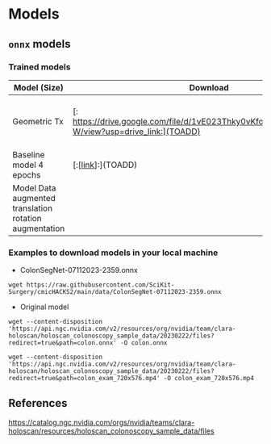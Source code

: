 # Models

## `onnx` models

### Trained models

| Model (Size)  | Download | Notebook |
| -- |-- | -- |
| Geometric Tx | [: https://drive.google.com/file/d/1vE023Thky0vKfoYD7wZecrglHEgp3z-W/view?usp=drive_link:](TOADD) | [![Open In Colab] (https://colab.research.google.com/assets/colab-badge.svg)] (https://colab.research.google.com/drive/1s-eKu6QjaV54jva_ylG1VxwCj1B8nwJ3) |
| Baseline model 4 epochs | [:[[link](https://drive.google.com/file/d/1SWPzOeqKyKqBM9FVfj0qCPn8cxEhX9BK/view?usp=drive_link)]:](TOADD)  | [![Open In Colab](https://colab.research.google.com/assets/colab-badge.svg)] (https://colab.research.google.com/drive/TOADD) |
| Model Data augmented translation rotation augmentation | | https://colab.research.google.com/drive/1P93OQnpg8-ZVMUKdRdbGZ7V9sRIk6oUZ#scrollTo=e7dn13rCydBf |


### Examples to download models in your local machine
* ColonSegNet-07112023-2359.onnx
```
wget https://raw.githubusercontent.com/SciKit-Surgery/cmicHACKS2/main/data/ColonSegNet-07112023-2359.onnx
```

* Original model
```
wget --content-disposition 'https://api.ngc.nvidia.com/v2/resources/org/nvidia/team/clara-holoscan/holoscan_colonoscopy_sample_data/20230222/files?redirect=true&path=colon.onnx' -O colon.onnx
```

```
wget --content-disposition 'https://api.ngc.nvidia.com/v2/resources/org/nvidia/team/clara-holoscan/holoscan_colonoscopy_sample_data/20230222/files?redirect=true&path=colon_exam_720x576.mp4' -O colon_exam_720x576.mp4
```

## References 
https://catalog.ngc.nvidia.com/orgs/nvidia/teams/clara-holoscan/resources/holoscan_colonoscopy_sample_data/files


